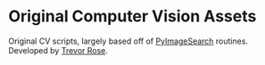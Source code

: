 # Original Computer Vision Assets

Original CV scripts, largely based off of [PyImageSearch](https://pyimagesearch.com/2015/09/14/ball-tracking-with-opencv/)
routines.  Developed by [Trevor Rose](https://github.com/icnuemono/).
